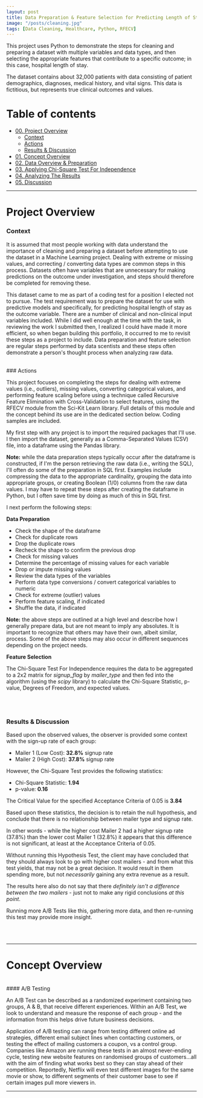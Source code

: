 ```yaml
---
layout: post
title: Data Preparation & Feature Selection for Predicting Length of Stay
image: "/posts/cleaning.jpg"
tags: [Data Cleaning, Healthcare, Python, RFECV]
---
```


This project uses Python to demonstrate the steps for cleaning and preparing a dataset with multiple variables and data types, and then selecting the appropriate features that contribute to a specific outcome; in this case, hospital length of stay.

The dataset contains about 32,000 patients with data consisting of patient demographics, diagnoses, medical history, and vital signs. This data is fictitious, but represents true clinical outcomes and values. 


# Table of contents

- [00. Project Overview](#overview-main)
    - [Context](#overview-context)
    - [Actions](#overview-actions)
    - [Results & Discussion](#overview-results)
- [01. Concept Overview](#concept-overview)
- [02. Data Overview & Preparation](#data-overview)
- [03. Applying Chi-Square Test For Independence](#chi-square-application)
- [04. Analyzing The Results](#chi-square-results)
- [05. Discussion](#discussion)

___

# Project Overview  <a name="overview-main"></a>

### Context <a name="overview-context"></a>

It is assumed that most people working with data understand the importance of cleaning and preparing a dataset before attempting to use the dataset in a Machine Learning project. Dealing with extreme or missing values, and correcting / converting data types are common steps in this process. Datasets often have variables that are unnecessary for making predictions on the outcome under investigation, and steps should therefore be completed for removing these. 

This dataset came to me as part of a coding test for a position I elected not to pursue. The test requirement was to prepare the dataset for use with predictive models and specifically, for predicting hospital length of stay as the outcome variable. There are a number of clinical and non-clinical input variables included. While I did well enough at the time with the task, in reviewing the work I submitted then, I realized I could have made it more efficient, so when began building this portfolio, it occurred to me to revisit these steps as a project to include. Data preparation and feature selection are regular steps performed by data scentists and these steps often demonstrate a person's thought process when analyzing raw data.

<br>
### Actions <a name="overview-actions"></a>

This project focuses on completing the steps for dealing with extreme values (i.e., outliers), missing values, converting categorical values, and performing feature scaling before using a technique called Recursive Feature Elimination with Cross-Validation to select features, using the RFECV module from the Sci-Kit Learn library.  Full details of this module and the concept behind its use are in the dedicated section below. Coding samples are included.

My first step with any project is to import the required packages that I'll use. I then import the dataset, generally as a Comma-Separated Values (CSV) file, into a dataframe using the Pandas library. 

**Note:** while the data preparation steps typically occur after the dataframe is constructed, if I'm the person retrieving the raw data (i.e., writing the SQL), I'll often do some of the preparation in SQL first. Examples include compressing the data to the appropriate cardinality, grouping the data into appropriate groups, or creating Boolean (1/0) columns from the raw data values. I may have to repeat these steps after creating the dataframe in Python, but I often save time by doing as much of this in SQL first.

I next perform the following steps:

**Data Preparation** 

* Check the shape of the dataframe
* Check for duplicate rows
* Drop the duplicate rows
* Recheck the shape to confirm the previous drop
* Check for missing values
* Determine the percentage of missing values for each variable
* Drop or impute missing values
* Review the data types of the variables
* Perform data type conversions / convert categorical variables to numeric
* Check for extreme (outlier) values
* Perform feature scaling, if indicated
* Shuffle the data, if indicated

**Note:** the above steps are outlined at a high level and describe how I generally prepare data, but are not meant to imply any absolutes. It is important to recognize that others may have their own, albeit similar, process. Some of the above steps may also occur in different sequences depending on the project needs.

**Feature Selection** 


The Chi-Square Test For Independence requires the data to be aggregated to a 2x2 matrix for *signup_flag* by *mailer_type* and then fed into the algorithm (using the *scipy* library) to calculate the Chi-Square Statistic, p-value, Degrees of Freedom, and expected values.

<br>
<br>

### Results & Discussion <a name="overview-results"></a>

Based upon the observed values, the observer is provided some context with the sign-up rate of each group:

* Mailer 1 (Low Cost): **32.8%** signup rate
* Mailer 2 (High Cost): **37.8%** signup rate

However, the Chi-Square Test provides the following statistics:

* Chi-Square Statistic: **1.94**
* p-value: **0.16**

The Critical Value for the specified Acceptance Criteria of 0.05 is **3.84**

Based upon these statistics, the decision is to retain the null hypothesis, and conclude that there is no relationship between mailer type and signup rate.

In other words - while the higher cost Mailer 2 had a higher signup rate (37.8%) than the lower cost Mailer 1 (32.8%) it appears that this difference is not significant, at least at the Acceptance Criteria of 0.05.

Without running this Hypothesis Test, the client may have concluded that they should always look to go with higher cost mailers - and from what this test yields, that may not be a great decision.  It would result in them spending more, but not *necessarily* gaining any extra revenue as a result.

The results here also do not say that there *definitely isn't a difference between the two mailers* - just not to make any rigid conclusions *at this point*.  

Running more A/B Tests like this, gathering more data, and then re-running this test may provide more insight.

<br>
<br>

___

# Concept Overview  <a name="concept-overview"></a>

<br>
#### A/B Testing

An A/B Test can be described as a randomized experiment containing two groups, A & B, that receive different experiences. Within an A/B Test, we look to understand and measure the response of each group - and the information from this helps drive future business decisions.

Application of A/B testing can range from testing different online ad strategies, different email subject lines when contacting customers, or testing the effect of mailing customers a coupon, vs a control group.  Companies like Amazon are running these tests in an almost never-ending cycle, testing new website features on randomised groups of customers...all with the aim of finding what works best so they can stay ahead of their competition.  Reportedly, Netflix will even test different images for the same movie or show, to different segments of their customer base to see if certain images pull more viewers in.

___

